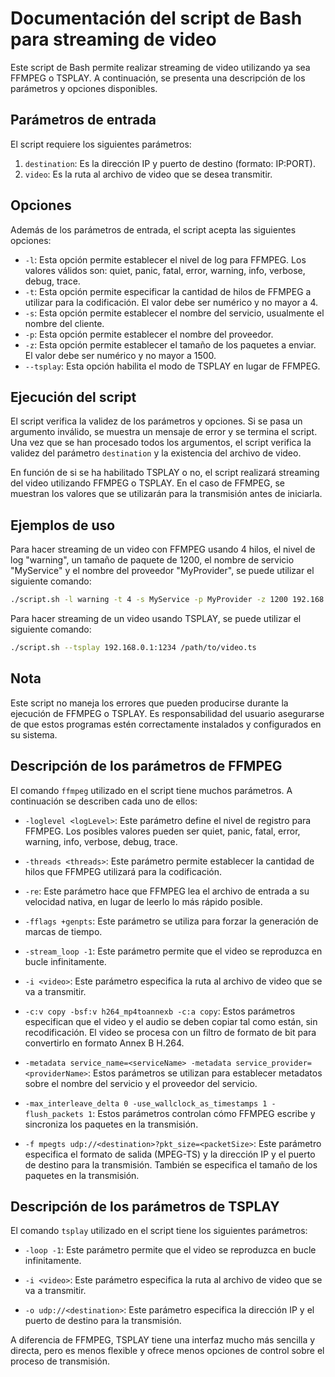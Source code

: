 # Documentación del script de Bash para streaming de video

Este script de Bash permite realizar streaming de video utilizando ya sea FFMPEG o TSPLAY. A continuación, se presenta una descripción de los parámetros y opciones disponibles.

## Parámetros de entrada

El script requiere los siguientes parámetros:

1. `destination`: Es la dirección IP y puerto de destino (formato: IP:PORT).
2. `video`: Es la ruta al archivo de video que se desea transmitir.

## Opciones

Además de los parámetros de entrada, el script acepta las siguientes opciones:

- `-l`: Esta opción permite establecer el nivel de log para FFMPEG. Los valores válidos son: quiet, panic, fatal, error, warning, info, verbose, debug, trace.
- `-t`: Esta opción permite especificar la cantidad de hilos de FFMPEG a utilizar para la codificación. El valor debe ser numérico y no mayor a 4.
- `-s`: Esta opción permite establecer el nombre del servicio, usualmente el nombre del cliente.
- `-p`: Esta opción permite establecer el nombre del proveedor.
- `-z`: Esta opción permite establecer el tamaño de los paquetes a enviar. El valor debe ser numérico y no mayor a 1500.
- `--tsplay`: Esta opción habilita el modo de TSPLAY en lugar de FFMPEG.

## Ejecución del script

El script verifica la validez de los parámetros y opciones. Si se pasa un argumento inválido, se muestra un mensaje de error y se termina el script. Una vez que se han procesado todos los argumentos, el script verifica la validez del parámetro `destination` y la existencia del archivo de video.

En función de si se ha habilitado TSPLAY o no, el script realizará streaming del video utilizando FFMPEG o TSPLAY. En el caso de FFMPEG, se muestran los valores que se utilizarán para la transmisión antes de iniciarla.

## Ejemplos de uso

Para hacer streaming de un video con FFMPEG usando 4 hilos, el nivel de log "warning", un tamaño de paquete de 1200, el nombre de servicio "MyService" y el nombre del proveedor "MyProvider", se puede utilizar el siguiente comando:

```bash
./script.sh -l warning -t 4 -s MyService -p MyProvider -z 1200 192.168.0.1:1234 /path/to/video.mp4
```

Para hacer streaming de un video usando TSPLAY, se puede utilizar el siguiente comando:

```bash
./script.sh --tsplay 192.168.0.1:1234 /path/to/video.ts
```

## Nota

Este script no maneja los errores que pueden producirse durante la ejecución de FFMPEG o TSPLAY. Es responsabilidad del usuario asegurarse de que estos programas estén correctamente instalados y configurados en su sistema.

## Descripción de los parámetros de FFMPEG

El comando `ffmpeg` utilizado en el script tiene muchos parámetros. A continuación se describen cada uno de ellos:

- `-loglevel <logLevel>`: Este parámetro define el nivel de registro para FFMPEG. Los posibles valores pueden ser quiet, panic, fatal, error, warning, info, verbose, debug, trace.

- `-threads <threads>`: Este parámetro permite establecer la cantidad de hilos que FFMPEG utilizará para la codificación.

- `-re`: Este parámetro hace que FFMPEG lea el archivo de entrada a su velocidad nativa, en lugar de leerlo lo más rápido posible.

- `-fflags +genpts`: Este parámetro se utiliza para forzar la generación de marcas de tiempo.

- `-stream_loop -1`: Este parámetro permite que el video se reproduzca en bucle infinitamente.

- `-i <video>`: Este parámetro especifica la ruta al archivo de video que se va a transmitir.

- `-c:v copy -bsf:v h264_mp4toannexb -c:a copy`: Estos parámetros especifican que el video y el audio se deben copiar tal como están, sin recodificación. El video se procesa con un filtro de formato de bit para convertirlo en formato Annex B H.264.

- `-metadata service_name=<serviceName> -metadata service_provider=<providerName>`: Estos parámetros se utilizan para establecer metadatos sobre el nombre del servicio y el proveedor del servicio.

- `-max_interleave_delta 0 -use_wallclock_as_timestamps 1 -flush_packets 1`: Estos parámetros controlan cómo FFMPEG escribe y sincroniza los paquetes en la transmisión.

- `-f mpegts udp://<destination>?pkt_size=<packetSize>`: Este parámetro especifica el formato de salida (MPEG-TS) y la dirección IP y el puerto de destino para la transmisión. También se especifica el tamaño de los paquetes en la transmisión.

## Descripción de los parámetros de TSPLAY

El comando `tsplay` utilizado en el script tiene los siguientes parámetros:

- `-loop -1`: Este parámetro permite que el video se reproduzca en bucle infinitamente.

- `-i <video>`: Este parámetro especifica la ruta al archivo de video que se va a transmitir.

- `-o udp://<destination>`: Este parámetro especifica la dirección IP y el puerto de destino para la transmisión.

A diferencia de FFMPEG, TSPLAY tiene una interfaz mucho más sencilla y directa, pero es menos flexible y ofrece menos opciones de control sobre el proceso de transmisión.
